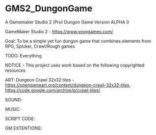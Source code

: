 # GMS2_DungonGame
A Gamemaker Studio 2 (Pro) Dungon Game
Version ALPHA 0

GameMaker Studio 2 - https://www.yoyogames.com/

Goal:
 To be a simple yet fun dungon game that combines elements from RPG, Spluker, Crawl/Rough games

TODO:
 Everything


NOTICE - This project uses work based on the following copyrighted resources

ART:
Dungeon Crawl 32x32 tiles - https://opengameart.org/content/dungeon-crawl-32x32-tiles, https://code.google.com/archive/p/crawl-tiles/

SOUND:

MUSIC:

SCRIPT CODE:

GM EXTENTIONS:
